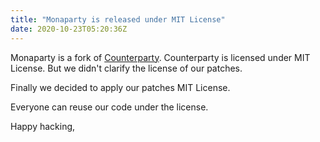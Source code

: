 ```yaml
---
title: "Monaparty is released under MIT License"
date: 2020-10-23T05:20:36Z
---
```


Monaparty is a fork of [Counterparty](https://counterparty.io/).
Counterparty is licensed under MIT License.
But we didn't clarify the license of our patches.

Finally we decided to apply our patches MIT License.

Everyone can reuse our code under the license.

Happy hacking,